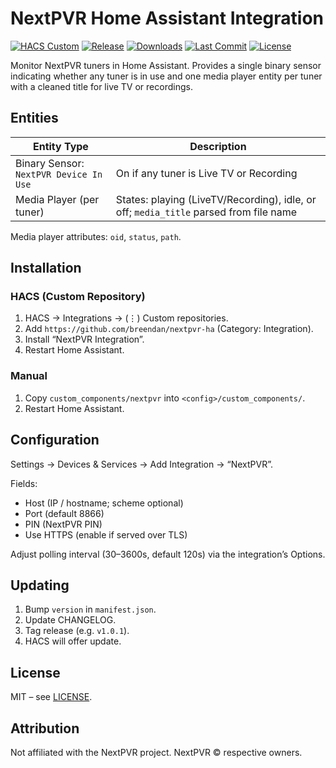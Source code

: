 # NextPVR Home Assistant Integration

[![HACS Custom](https://img.shields.io/badge/HACS-Custom-blue.svg)](https://hacs.xyz/)
[![Release](https://img.shields.io/github/v/release/breendan/ha-nextpvr?sort=semver)](https://github.com/breendan/ha-nextpvr/releases)
[![Downloads](https://img.shields.io/github/downloads/breendan/ha-nextpvr/total.svg)](https://github.com/breendan/ha-nextpvr/releases)
[![Last Commit](https://img.shields.io/github/last-commit/breendan/ha-nextpvr.svg)](https://github.com/breendan/ha-nextpvr/commits)
[![License](https://img.shields.io/github/license/breendan/ha-nextpvr.svg)](LICENSE)

Monitor NextPVR tuners in Home Assistant. Provides a single binary sensor indicating whether any tuner is in use and one media player entity per tuner with a cleaned title for live TV or recordings.

## Entities

| Entity Type | Description |
|-------------|-------------|
| Binary Sensor: `NextPVR Device In Use` | On if any tuner is Live TV or Recording |
| Media Player (per tuner) | States: playing (LiveTV/Recording), idle, or off; `media_title` parsed from file name |

Media player attributes: `oid`, `status`, `path`.

## Installation

### HACS (Custom Repository)
1. HACS → Integrations → (⋮) Custom repositories.
2. Add `https://github.com/breendan/nextpvr-ha` (Category: Integration).
3. Install “NextPVR Integration”.
4. Restart Home Assistant.

### Manual
1. Copy `custom_components/nextpvr` into `<config>/custom_components/`.
2. Restart Home Assistant.

## Configuration
Settings → Devices & Services → Add Integration → “NextPVR”.

Fields:
- Host (IP / hostname; scheme optional)
- Port (default 8866)
- PIN (NextPVR PIN)
- Use HTTPS (enable if served over TLS)

Adjust polling interval (30–3600s, default 120s) via the integration’s Options.

## Updating
1. Bump `version` in `manifest.json`.
2. Update CHANGELOG.
3. Tag release (e.g. `v1.0.1`).
4. HACS will offer update.

## License
MIT – see [LICENSE](LICENSE).

## Attribution
Not affiliated with the NextPVR project. NextPVR © respective owners.
